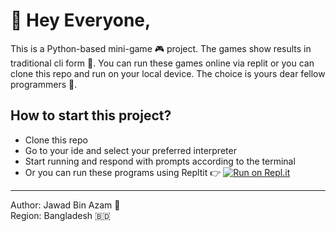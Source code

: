 # 👋 Hey Everyone,
This is a Python-based mini-game 🎮 project. The games show results in traditional cli form 🤠. You can run these games online via replit or you can clone this repo and run on your local device. The choice is yours dear fellow programmers 🍩.

## How to start this project?
- Clone this repo
- Go to your ide and select your preferred interpreter
- Start running and respond with prompts according to the terminal
- Or you can run these programs using Repltit 👉 [![Run on Repl.it](https://replit.com/badge/github/abid365/python_mini_games)](https://replit.com/new/github/abid365/python_mini_games)
--- 

Author: Jawad Bin Azam 🤠 <br/>
Region: Bangladesh 🇧🇩

  
